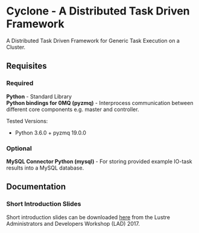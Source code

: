 # Cyclone - A Distributed Task Driven Framework

A Distributed Task Driven Framework for Generic Task Execution on a Cluster.

## Requisites

### Required
**Python** - Standard Library  
**Python bindings for 0MQ (pyzmq)** - Interprocess communication between different core components e.g. master and controller.

Tested Versions:  

* Python 3.6.0 + pyzmq 19.0.0


### Optional
**MySQL Connector Python (mysql)** - For storing provided example IO-task results into a MySQL database.

## Documentation

### Short Introduction Slides
Short introduction slides can be downloaded [here](https://www.eofs.eu/_media/events/lad17/05_gabriele_iannetti_task_driven_framework_for_lustre_monitoring.pdf) from the Lustre Administrators and Developers Workshop (LAD) 2017.
